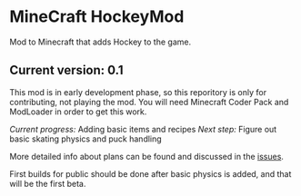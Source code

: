 MineCraft HockeyMod
===================

Mod to Minecraft that adds Hockey to the game.

Current version: 0.1
--

This mod is in early development phase, so this reporitory is only for contributing, not playing the mod.
You will need Minecraft Coder Pack and ModLoader in order to get this work.

*Current progress:* Adding basic items and recipes
*Next step:* Figure out basic skating physics and puck handling

More detailed info about plans can be found and discussed in the [issues](https://github.com/teo-sk/mc-hockeymod/issues).

First builds for public should be done after basic physics is added, and that will be the first beta.
